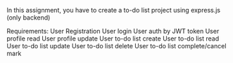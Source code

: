 In this assignment, you have to create a to-do list project using express.js (only backend)

Requirements: 
User Registration
User login
User auth by JWT token
User profile read
User profile update
User to-do list create
User to-do list read
User to-do list update
User to-do list delete
User to-do list complete/cancel mark

